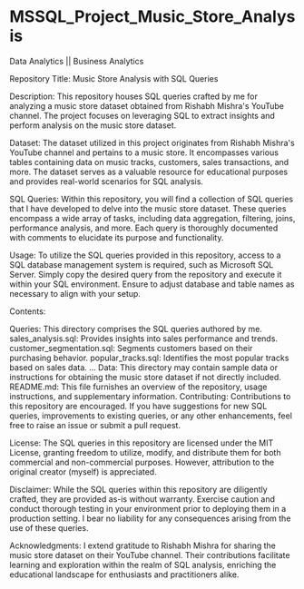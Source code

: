 # MSSQL_Project_Music_Store_Analysis
Data Analytics || Business Analytics

Repository Title: Music Store Analysis with SQL Queries

Description:
This repository houses SQL queries crafted by me for analyzing a music store dataset obtained from Rishabh Mishra's YouTube channel. The project focuses on leveraging SQL to extract insights and perform analysis on the music store dataset.

Dataset:
The dataset utilized in this project originates from Rishabh Mishra's YouTube channel and pertains to a music store. It encompasses various tables containing data on music tracks, customers, sales transactions, and more. The dataset serves as a valuable resource for educational purposes and provides real-world scenarios for SQL analysis.

SQL Queries:
Within this repository, you will find a collection of SQL queries that I have developed to delve into the music store dataset. These queries encompass a wide array of tasks, including data aggregation, filtering, joins, performance analysis, and more. Each query is thoroughly documented with comments to elucidate its purpose and functionality.

Usage:
To utilize the SQL queries provided in this repository, access to a SQL database management system is required, such as Microsoft SQL Server. Simply copy the desired query from the repository and execute it within your SQL environment. Ensure to adjust database and table names as necessary to align with your setup.

Contents:

Queries: This directory comprises the SQL queries authored by me.
sales_analysis.sql: Provides insights into sales performance and trends.
customer_segmentation.sql: Segments customers based on their purchasing behavior.
popular_tracks.sql: Identifies the most popular tracks based on sales data.
...
Data: This directory may contain sample data or instructions for obtaining the music store dataset if not directly included.
README.md: This file furnishes an overview of the repository, usage instructions, and supplementary information.
Contributing:
Contributions to this repository are encouraged. If you have suggestions for new SQL queries, improvements to existing queries, or any other enhancements, feel free to raise an issue or submit a pull request.

License:
The SQL queries in this repository are licensed under the MIT License, granting freedom to utilize, modify, and distribute them for both commercial and non-commercial purposes. However, attribution to the original creator (myself) is appreciated.

Disclaimer:
While the SQL queries within this repository are diligently crafted, they are provided as-is without warranty. Exercise caution and conduct thorough testing in your environment prior to deploying them in a production setting. I bear no liability for any consequences arising from the use of these queries.

Acknowledgments:
I extend gratitude to Rishabh Mishra for sharing the music store dataset on their YouTube channel. Their contributions facilitate learning and exploration within the realm of SQL analysis, enriching the educational landscape for enthusiasts and practitioners alike.
